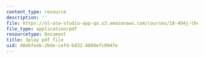```yaml
---
content_type: resource
description: ''
file: https://ol-ocw-studio-app-qa.s3.amazonaws.com/courses/18-404j-theory-of-computation-fall-2020/d8ebfeeb2bdecefdbd328869efc094fe_Vp_AzDGQyrA.pdf
file_type: application/pdf
resourcetype: Document
title: 3play pdf file
uid: d8ebfeeb-2bde-cefd-bd32-8869efc094fe
---
```

